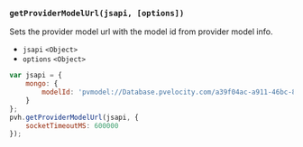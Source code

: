 ### ``getProviderModelUrl(jsapi, [options])``
Sets the provider model url with the model id from provider model info.
- `jsapi` `<Object>`
- `options` `<Object>`

```js
var jsapi = {
	mongo: {
		modelId: 'pvmodel://Database.pvelocity.com/a39f04ac-a911-46bc-81b9-39eebf5a0802'
	}
};
pvh.getProviderModelUrl(jsapi, {
    socketTimeoutMS: 600000
});
```
